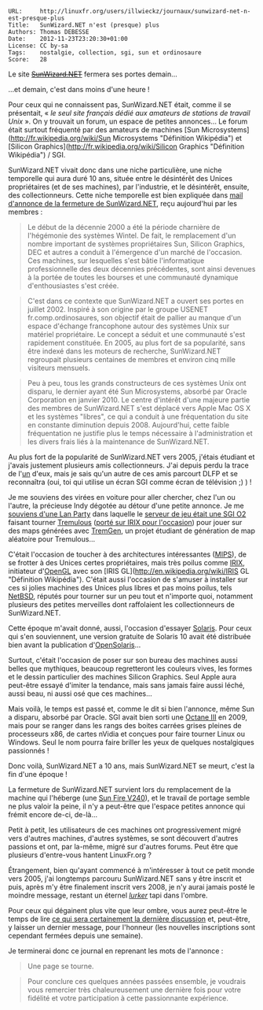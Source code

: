 ```
URL:     http://linuxfr.org/users/illwieckz/journaux/sunwizard-net-n-est-presque-plus
Title:   SunWizard.NET n'est (presque) plus
Authors: Thomas DEBESSE
Date:    2012-11-23T23:20:30+01:00
License: CC by-sa
Tags:    nostalgie, collection, sgi, sun et ordinosaure
Score:   28
```


Le site ~~[SunWizard.NET](http://www.sunwizard.net/)~~ fermera ses portes demain…

…et demain, c'est dans moins d'une heure !

Pour ceux qui ne connaissent pas, SunWizard.NET était, comme il se présentait, « _le seul site français dédié aux amateurs de stations de travail Unix_ ». On y trouvait un forum, un espace de petites annonces… Le forum était surtout fréquenté par des amateurs de machines [Sun Microsystems](http://fr.wikipedia.org/wiki/Sun Microsystems "Définition Wikipédia") et [Silicon Graphics](http://fr.wikipedia.org/wiki/Silicon Graphics "Définition Wikipédia") / SGI.

SunWizard.NET vivait donc dans une niche particulière, une niche temporelle qui aura duré 10 ans, située entre le désintérêt des Unices propriétaires (et de ses machines), par l'industrie, et le désintérêt, ensuite, des collectionneurs. Cette niche temporelle est bien expliquée dans [mail d'annonce de la fermeture de SunWizard.NET](http://www.sunwizard.net/forum/index.php?/topic/3260-fermeture-definitive-de-sunwizardnet#entry23688), reçu aujourd'hui par les membres :

> Le début de la décennie 2000 a été la période charnière de l'hégémonie des systèmes Wintel. De fait, le remplacement d'un nombre important de systèmes propriétaires Sun, Silicon Graphics, DEC et autres a conduit à l'émergence d'un marché de l'occasion. Ces machines, sur lesquelles s'est bâtie l'informatique professionnelle des deux décennies précédentes, sont ainsi devenues à la portée de toutes les bourses et une communauté dynamique d'enthousiastes s'est créée.

> C'est dans ce contexte que SunWizard.NET a ouvert ses portes en juillet 2002. Inspiré à son origine par le groupe USENET fr.comp.ordinosaures, son objectif était de pallier au manque d'un espace d'échange francophone autour des systèmes Unix sur matériel propriétaire. Le concept a séduit et une communauté s'est rapidement constituée. En 2005, au plus fort de sa popularité, sans être indexé dans les moteurs de recherche, SunWizard.NET regroupait plusieurs centaines de membres et environ cinq mille visiteurs mensuels.

> Peu à peu, tous les grands constructeurs de ces systèmes Unix ont disparu, le dernier ayant été Sun Microsystems, absorbé par Oracle Corporation en janvier 2010. Le centre d'intérêt d'une majeure partie des membres de SunWizard.NET s'est déplacé vers Apple Mac OS X et les systèmes "libres", ce qui a conduit à une fréquentation du site en constante diminution depuis 2008. Aujourd'hui, cette faible fréquentation ne justifie plus le temps nécessaire à l'administration et les divers frais liés à la maintenance de SunWizard.NET.

Au plus fort de la popularité de SunWizard.NET vers 2005, j'étais étudiant et j'avais justement plusieurs amis collectionneurs. J'ai depuis perdu la trace de l'[un](http://www.nezetic.net/index.php?s=collection) d'eux, mais je sais qu'un autre de ces amis parcourt DLFP et se reconnaîtra (oui, toi qui utilise un écran SGI comme écran de télévision ;) ) !

Je me souviens des virées en voiture pour aller chercher, chez l'un ou l'autre, la précieuse Indy dégotée au détour d'une petite annonce. Je me [souviens d'une Lan Party](http://professeurs.esiea.fr/wassner/?2007/04/23/65-debriefing-de-la-lan-party-et-plein-d-autres-choses-encore) dans laquelle le [serveur de jeu était une SGI O2](http://www.nezetic.net/images/45.jpg) faisant tourner [Tremulous](http://fr.wikipedia.org/wiki/Tremulous "Définition Wikipédia") ([porté sur IRIX pour l'occasion](http://www.nezetic.net/images/50.jpg)) pour jouer sur des maps générées avec [TremGen](http://sourceforge.net/projects/tremgen/), un projet étudiant de génération de map aléatoire pour Tremulous…

C'était l'occasion de toucher à des architectures intéressantes ([MIPS](http://fr.wikipedia.org/wiki/Architecture_MIPS "Définition Wikipédia")), de se frotter à des Unices certes propriétaires, mais très poilus comme [IRIX](http://fr.wikipedia.org/wiki/IRIX "Définition Wikipédia"), initiateur d'[OpenGL](http://fr.wikipedia.org/wiki/OpenGL "Définition Wikipédia") avec son [IRIS GL](http://en.wikipedia.org/wiki/IRIS GL "Définition Wikipédia"). C'était aussi l'occasion de s'amuser à installer sur ces si jolies machines des Unices plus libres et pas moins poilus, tels [NetBSD](http://www.netbsd.org/), réputés pour tourner sur un peu tout et n'importe quoi, notamment plusieurs des petites merveilles dont raffolaient les collectionneurs de SunWizard.NET.

Cette époque m'avait donné, aussi, l'occasion d'essayer [Solaris](http://fr.wikipedia.org/wiki/Solaris "Définition Wikipédia"). Pour ceux qui s'en souviennent, une version gratuite de Solaris 10 avait été distribuée bien avant la publication d'[OpenSolaris](http://fr.wikipedia.org/wiki/OpenSolaris "Définition Wikipédia")…

Surtout, c'était l'occasion de poser sur son bureau des machines aussi belles que mythiques, beaucoup regretteront les couleurs vives, les formes et le dessin particulier des machines Silicon Graphics. Seul Apple aura peut-être essayé d'imiter la tendance, mais sans jamais faire aussi léché, aussi beau, ni aussi osé que ces machines…

Mais voilà, le temps est passé et, comme le dit si bien l'annonce, même Sun a disparu, absorbé par Oracle. SGI avait bien sorti une [Octane III](http://www.sgi.com/products/remarketed/workstations/octaneIII.html) en 2009, mais pour se ranger dans les rangs des boites carrées grises pleines de processeurs x86, de cartes nVidia et conçues pour faire tourner Linux ou Windows. Seul le nom pourra faire briller les yeux de quelques nostalgiques passionnés !

Donc voilà, SunWizard.NET a 10 ans, mais SunWizard.NET se meurt, c'est la fin d'une époque !

La fermeture de SunWizard.NET survient lors du remplacement de la machine qui l'héberge (une [Sun Fire V240](http://en.wikipedia.org/wiki/Sun_Fire  "Définition Wikipédia")), et le travail de portage semble ne plus valoir la peine, il n'y a peut-être que l'espace petites annonce qui frémit encore de-ci, de-là…

Petit à petit, les utilisateurs de ces machines ont progressivement migré vers d'autres machines, d'autres systèmes, se sont découvert d'autres passions et ont, par la-même, migré sur d'autres forums. Peut être que plusieurs d'entre-vous hantent LinuxFr.org ?

Étrangement, bien qu'ayant commencé à m'intéresser à tout ce petit monde vers 2005, j'ai longtemps parcouru SunWizard.NET sans y être inscrit et puis, après m'y être finalement inscrit vers 2008, je n'y aurai jamais posté le moindre message, restant un éternel _[lurker](http://fr.wikipedia.org/wiki/lurker "Définition Wikipédia")_ tapi dans l'ombre.

Pour ceux qui dégainent plus vite que leur ombre, vous aurez peut-être le temps de lire [ce qui sera certainement la dernière discussion](http://www.sunwizard.net/forum/index.php?/topic/3261-fin-de-sunwizard) et, peut-être, y laisser un dernier message, pour l'honneur (les nouvelles inscriptions sont cependant fermées depuis une semaine).

Je terminerai donc ce journal en reprenant les mots de l'annonce :

> Une page se tourne.

> Pour conclure ces quelques années passées ensemble, je voudrais vous remercier très chaleureusement une dernière fois pour votre fidélité et votre participation à cette passionnante expérience.

